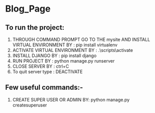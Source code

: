# Blog_Page
## To run the project:
 
 1. THROUGH COMMAND PROMPT GO TO THE mysite AND INSTALL VIRTUAL ENVIRONMENT BY : pip install virtualenv
 2. ACTIVATE VIRTUAL ENVIRONMENT BY : .\scripts\activate
 3. INSTALL DJANGO BY : pip install django
 4. RUN PROJECT BY : python manage.py runserver
 5. CLOSE SERVER BY : ctrl+C
 6. To quit server type : DEACTIVATE
 
 ## Few useful commands:-

 1. CREATE SUPER USER OR ADMIN BY: python manage.py createsuperuser
 
